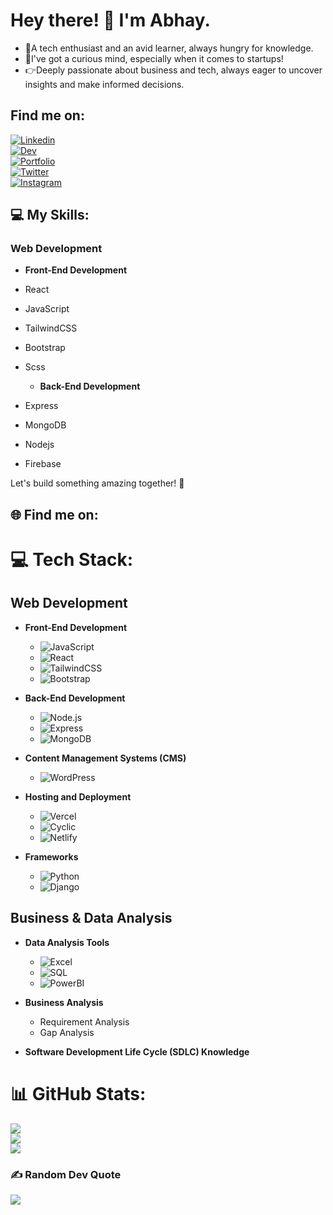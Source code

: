 
# Hey there! 👋 I'm Abhay.
<ul>
<li>🌱A tech enthusiast and an avid learner, always hungry for knowledge.</li>
<li>🎯I've got a curious mind, especially when it comes to startups!</li>
<li>👉Deeply passionate about business and tech, always eager to uncover insights and make informed decisions.</li>
</ul>


## Find me on:
[![Linkedin](https://img.shields.io/badge/Linkedin-%2300B3E6.svg?logo=Linkedin&logoColor=white)](https://www.linkedin.com/in/abhay-kumar-6586b220a/) <br>
[![Dev](https://img.shields.io/badge/Dev-%2300B3E6.svg?logo=Dev&logoColor=white)](https://dev.to/kumarabhay98)  
[![Portfolio](https://img.shields.io/badge/Portfolio-%2300B3E6.svg?logo=Portfolio&logoColor=white)](https://abhaykumarportfolio.netlify.app/)  
[![Twitter](https://img.shields.io/badge/Twitter-%2300B3E6.svg?logo=Twitter&logoColor=white)](https://twitter.com/KumarAbhay98)     
[![Instagram](https://img.shields.io/badge/Instagram-%2300B3E6.svg?logo=Instagram&logoColor=white)](https://www.instagram.com/abhay.sahil/)


## 💻 My Skills:
### Web Development
- **Front-End Development**
- React
- JavaScript
- TailwindCSS
- Bootstrap
- Scss

  - **Back-End Development**
- Express
- MongoDB
- Nodejs
- Firebase


Let's build something amazing together! 🚀


## 🌐 Find me on:


# 💻 Tech Stack:
## Web Development
- **Front-End Development**
  - ![JavaScript](https://img.shields.io/badge/javascript-%2300B3E6.svg?style=flat&logo=javascript&logoColor=%23F7DF1E)
  - ![React](https://img.shields.io/badge/react-%2300B3E6.svg?style=flat&logo=react&logoColor=white)
  - ![TailwindCSS](https://img.shields.io/badge/tailwindcss-%2300B3E6.svg?style=flat&logo=tailwindcss&logoColor=white)
  - ![Bootstrap](https://img.shields.io/badge/bootstrap-%2300B3E6.svg?style=flat&logo=bootstrap&logoColor=white)

- **Back-End Development**
  - ![Node.js](https://img.shields.io/badge/Nodejs-%2300B3E6.svg?style=flat&logo=Nodejst&logoColor=%23F7DF1E)
  - ![Express](https://img.shields.io/badge/express-%2300B3E6.svg?style=flat&logo=express&logoColor=white)
  - ![MongoDB](https://img.shields.io/badge/MongoDB-%2300B3E6.svg?style=flat&logo=MongoDBt&logoColor=%23F7DF1E)

- **Content Management Systems (CMS)**
  - ![WordPress](https://img.shields.io/badge/wordpress-%2300B3E6.svg?style=flat&logo=wordpress&logoColor=white)

- **Hosting and Deployment**
  - ![Vercel](https://img.shields.io/badge/vercel-%2300B3E6.svg?style=flat&logo=vercel&logoColor=#00C7B7)
  - ![Cyclic](https://img.shields.io/badge/cyclic-%2300B3E6.svg?style=flat&logo=cyclic&logoColor=#00C7B7)
  - ![Netlify](https://img.shields.io/badge/netlify-%2300B3E6.svg?style=flat&logo=netlify&logoColor=#00C7B7)

- **Frameworks**
  - ![Python](https://img.shields.io/badge/python-%2300B3E6.svg?style=flat&logo=python&logoColor=white)
  - ![Django](https://img.shields.io/badge/django-%2300B3E6.svg?style=flat&logo=django&logoColor=white)

## Business & Data Analysis
- **Data Analysis Tools**
  - ![Excel](https://img.shields.io/badge/excel-%2300B3E6.svg?style=flat)
  - ![SQL](https://img.shields.io/badge/sql-%2300B3E6.svg?style=flat)
  - ![PowerBI](https://img.shields.io/badge/powerbi-%2300B3E6.svg?style=flat)

- **Business Analysis**
  - Requirement Analysis
  - Gap Analysis

- **Software Development Life Cycle (SDLC) Knowledge**

# 📊 GitHub Stats:
![](https://github-readme-stats.vercel.app/api?username=KumarAbhay98&theme=onedark&hide_border=true&include_all_commits=false&count_private=false)<br/>
![](https://github-readme-streak-stats.herokuapp.com/?user=KumarAbhay98&theme=onedark&hide_border=true)<br/>
![](https://github-readme-stats.vercel.app/api/top-langs/?username=KumarAbhay98&theme=onedark&hide_border=true&include_all_commits=false&count_private=false&layout=compact)


### ✍️ Random Dev Quote
![](https://quotes-github-readme.vercel.app/api?type=horizontal&theme=gruvbox)
</div>

